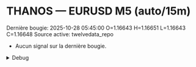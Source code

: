# THANOS — EURUSD M5 (auto/15m)
Dernière bougie: 2025-10-28 05:45:00  O=1.16643  H=1.16651  L=1.16643  C=1.16648
Source active: twelvedata_repo

- Aucun signal sur la dernière bougie.

<details><summary>Debug</summary>

- TD_API_KEY manquant.

</details>